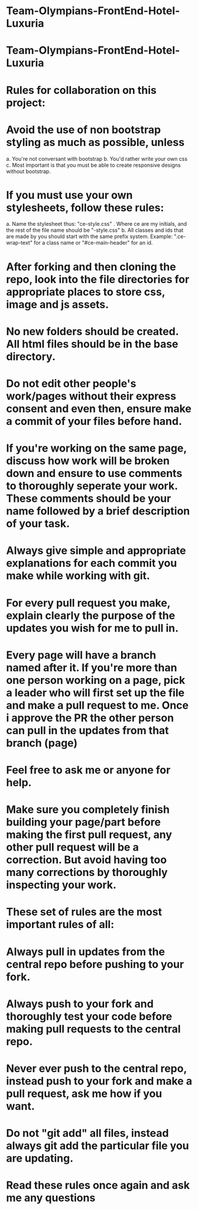 # Team-Olympians-FrontEnd-Hotel-Luxuria

# Team-Olympians-FrontEnd-Hotel-Luxuria
# Rules for collaboration on this project:

# Avoid the use of non bootstrap styling as much as possible, unless
  a. You're not conversant with bootstrap
  b. You'd rather write your own css
  c. Most important is that you must be able to create responsive designs without bootstrap.
  
# If you must use your own stylesheets, follow these rules:
  a. Name the stylesheet thus: "ce-style.css" . Where ce are my initials, and the rest of the file name should be "-style.css"
  b. All classes and ids that are made by you should start with the same prefix system. 
    Example: ".ce-wrap-text" for a class name or "#ce-main-header" for an id.
 
# After forking and then cloning the repo, look into the file directories for appropriate places to store css, image and js assets.
# No new folders should be created. All html files should be in the base directory.

# Do not edit other people's work/pages without their express consent and even then, ensure make a commit of your files before hand.

# If you're working on the same page, discuss how work will be broken down and ensure to use comments to thoroughly seperate your work. These comments should be your name followed by a brief description of your task.

# Always give simple and appropriate explanations for each commit you make while working with git.

# For every pull request you make, explain clearly the purpose of the updates you wish for me to pull in.
# Every page will have a branch named after it. If you're more than one person working on a page, pick a leader who will first set up the file and make a pull request to me. Once i approve the PR the other person can pull in the updates from that branch (page)

# Feel free to ask me or anyone for help.

# Make sure you completely finish building your page/part before making the first pull request, any other pull request will be a correction. But avoid having too many corrections by thoroughly inspecting your work.



# These set of rules are the most important rules of all:

# Always pull in updates from the central repo before pushing to your fork.
# Always push to your fork and thoroughly test your code before making pull requests to the central repo.
# Never ever push to the central repo, instead push to your fork and make a pull request, ask me how if you want.
# Do not "git add" all files, instead always git add the particular file you are updating.

# Read these rules once again and ask me any questions



#
